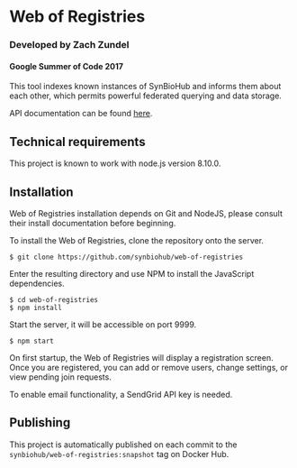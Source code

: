 # Web of Registries
### Developed by Zach Zundel
#### Google Summer of Code 2017
This tool indexes known instances of SynBioHub and informs them about each other, which permits powerful federated querying and data storage. 

API documentation can be found [here](https://synbiohub.github.io/Web-of-Registries/#introduction).

## Technical requirements
This project is known to work with node.js version 8.10.0.

## Installation
Web of Registries installation depends on Git and NodeJS, please consult their install documentation before beginning.

To install the Web of Registries, clone the repository onto the server.
```
$ git clone https://github.com/synbiohub/web-of-registries
```

Enter the resulting directory and use NPM to install the JavaScript dependencies.
```
$ cd web-of-registries
$ npm install
```

Start the server, it will be accessible on port 9999. 
```
$ npm start
```

On first startup, the Web of Registries will display a registration screen. Once you are registered, you can add or remove users, change settings, or view pending join requests.

To enable email functionality, a SendGrid API key is needed.

## Publishing
This project is automatically published on each commit to the `synbiohub/web-of-registries:snapshot` tag on Docker Hub. 
